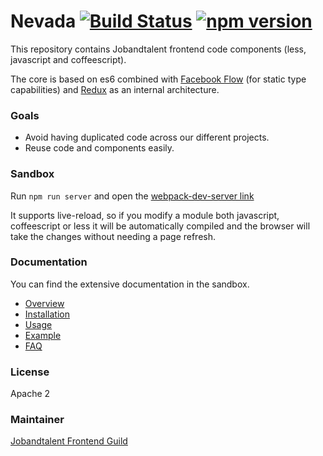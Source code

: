 # Nevada [![Build Status](https://circleci.com/gh/jobandtalent/nevada.png?style=shield)](https://circleci.com/gh/jobandtalent/nevada) [![npm version](https://badge.fury.io/js/%40jobandtalent%2Fnevada.svg)](https://badge.fury.io/js/%40jobandtalent%2Fnevada)

This repository contains Jobandtalent frontend code components (less, javascript and coffeescript).

The core is based on es6 combined with [Facebook Flow](https://github.com/facebook/flow) (for static type capabilities) and [Redux](http://redux.js.org/) as an internal architecture.

### Goals

- Avoid having duplicated code across our different projects.  
- Reuse code and components easily.  

### Sandbox

Run `npm run server` and open the [webpack-dev-server link](http://localhost:8080/webpack-dev-server/js-unit-tests.html)

It supports live-reload, so if you modify a module both javascript, coffeescript or less it will be automatically compiled and the browser will take the changes without needing a page refresh.

### Documentation

You can find the extensive documentation in the sandbox.

- [Overview](manual/overview.md)  
- [Installation](manual/installation.md)  
- [Usage](manual/usage.md)  
- [Example](manual/example.md)  
- [FAQ](manual/faq.md)  

### License

Apache 2

### Maintainer

[Jobandtalent Frontend Guild](mailto:frontend.team@jobandtalent.com)
